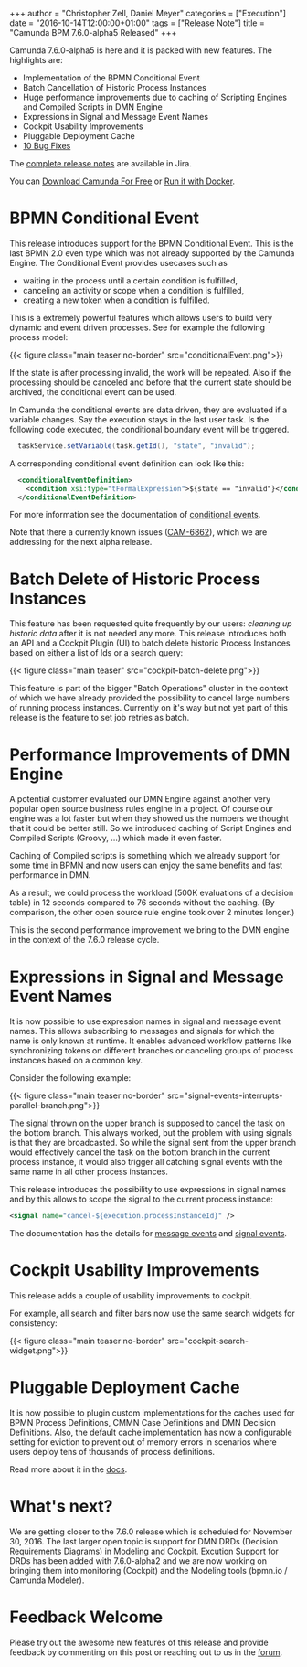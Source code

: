 +++
author = "Christopher Zell, Daniel Meyer"
categories = ["Execution"]
date = "2016-10-14T12:00:00+01:00"
tags = ["Release Note"]
title = "Camunda BPM 7.6.0-alpha5 Released"
+++

Camunda 7.6.0-alpha5 is here and it is packed with new features. The highlights are:

* Implementation of the BPMN Conditional Event
* Batch Cancellation of Historic Process Instances
* Huge performance improvements due to caching of Scripting Engines and Compiled Scripts in DMN Engine
* Expressions in Signal and Message Event Names
* Cockpit Usability Improvements
* Pluggable Deployment Cache
* [10 Bug Fixes](https://app.camunda.com/jira/issues/?jql=issuetype%20%3D%20%22Bug%20Report%22%20AND%20fixVersion%20%3D%207.6.0-alpha5)

The [complete release notes](https://app.camunda.com/jira/secure/ReleaseNote.jspa?projectId=10230&version=14692) are available in Jira.

You can [Download Camunda For Free](https://camunda.org/download/)
or [Run it with Docker](https://hub.docker.com/r/camunda/camunda-bpm-platform/).

<!--more-->
# BPMN Conditional Event 

This release introduces support for the BPMN Conditional Event. This is the last BPMN 2.0 even type which was not already supported by the Camunda Engine. The Conditional Event provides usecases such as

* waiting in the process until a certain condition is fulfilled,
* canceling an activity or scope when a condition is fulfilled,
* creating a new token when a condition is fulfilled.

This is a extremely powerful features which allows users to build very dynamic and event driven processes.
See for example the following process model:

{{< figure class="main teaser no-border" src="conditionalEvent.png">}}

If the state is after processing invalid, the work will be repeated. Also if the processing should be canceled and before that the current state should be archived, the conditional event can be used.

In Camunda the conditional events are data driven, they are evaluated if a variable changes.
Say the execution stays in the last user task. Is the following code executed, the conditional boundary event will be triggered.

```java
  taskService.setVariable(task.getId(), "state", "invalid");
```

A corresponding conditional event definition can look like this:

```xml
  <conditionalEventDefinition>
    <condition xsi:type="tFormalExpression">${state == "invalid"}</condition>
  </conditionalEventDefinition>
```

For more information see the documentation of [conditional events](https://docs.camunda.org/manual/develop/reference/bpmn20/events/conditional-events/).


Note that there a currently known issues ([CAM-6862](https://app.camunda.com/jira/browse/CAM-6862)), which we are addressing for the next alpha release.

# Batch Delete of Historic Process Instances

This feature has been requested quite frequently by our users: *cleaning up historic data* after it is not needed any more. This release introduces both an API and a Cockpit Plugin (UI) to batch delete historic Process Instances based on either a list of Ids or a search query:

{{< figure class="main teaser" src="cockpit-batch-delete.png">}}

This feature is part of the bigger "Batch Operations" cluster in the context of which we have already provided the possibility to cancel large numbers of running process instances. Currently on it's way but not yet part of this release is the feature to set job retries as batch.

# Performance Improvements of DMN Engine

A potential customer evaluated our DMN Engine against another very popular open source business rules engine in a project. Of course our engine was a lot faster but when they showed us the numbers we thought that it could be better still. So we introduced caching of Script Engines and Compiled Scripts (Groovy, …) which made it even faster.

Caching of Compiled scripts is something which we already support for some time in BPMN and now users can enjoy the same benefits and fast performance in DMN.

As a result, we could process the workload (500K evaluations of a decision table) in 12 seconds compared to 76 seconds without the caching. (By comparison, the other open source rule engine took over 2 minutes longer.)

This is the second performance improvement we bring to the DMN engine in the context of the 7.6.0 release cycle.

# Expressions in Signal and Message Event Names

It is now possible to use expression names in signal and message event names. This allows subscribing to messages and signals for which the name is only known at runtime. It enables advanced workflow patterns like synchronizing tokens on different branches or canceling groups of process instances based on a common key.

Consider the following example:

{{< figure class="main teaser no-border" src="signal-events-interrupts-parallel-branch.png">}}

The signal thrown on the upper branch is supposed to cancel the task on the bottom branch. This always worked, but the problem with using signals is that they are broadcasted. So while the signal sent from the upper branch would effectively cancel the task on the bottom branch in the current process instance, it would also trigger all catching signal events with the same name in all other process instances.

This release introduces the possibility to use expressions in signal names and by this allows to scope the signal to the current process instance:

```xml
<signal name="cancel-${execution.processInstanceId}" />
```

The documentation has the details for [message events](https://docs.camunda.org/manual/latest/reference/bpmn20/events/message-events/#expressions) and [signal events](https://docs.camunda.org/manual/latest/reference/bpmn20/events/signal-events/#expressions).

# Cockpit Usability Improvements

This release adds a couple of usability improvements to cockpit.

For example, all search and filter bars now use the same search widgets for consistency:

{{< figure class="main teaser no-border" src="cockpit-search-widget.png">}}

# Pluggable Deployment Cache

It is now possible to plugin custom implementations for the caches used for BPMN Process Definitions, CMMN Case Definitions and DMN Decision Definitions. Also, the default cache implementation has now a configurable setting for eviction to prevent out of memory errors in scenarios where users deploy tens of thousands of process definitions.

Read more about it in the [docs](https://docs.camunda.org/manual/latest/user-guide/process-engine/deployment-cache/).

# What's next?

We are getting closer to the 7.6.0 release which is scheduled for November 30, 2016. The last larger open topic is support for DMN DRDs (Decision Requirements Diagrams) in Modeling and Cockpit. Excution Support for DRDs has been added with 7.6.0-alpha2 and we are now working on bringing them into monitoring (Cockpit) and the Modeling tools (bpmn.io / Camunda Modeler).

# Feedback Welcome

Please try out the awesome new features of this release and provide feedback by commenting on this post or reaching out to us in the [forum](https://forum.camunda.org/).

